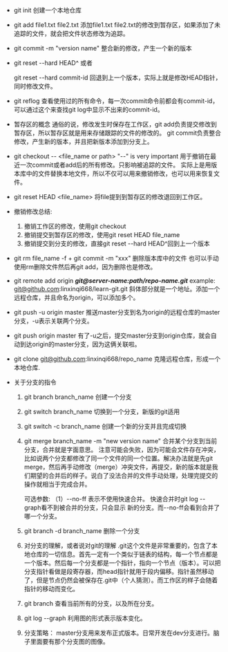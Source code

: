 - git init
  创建一个本地仓库

- git add file1.txt file2.txt
  添加file1.txt file2.txt的修改到暂存区，如果添加了未追踪的文件，就会把文件状态修改为追踪。

- git commit -m "version name"
  整合新的修改，产生一个新的版本

- git reset --hard HEAD^ 或者

  git reset --hard commit-id
  回退到上一个版本，实际上就是修改HEAD指针，同时修改文件。

- git reflog
  查看使用过的所有命令，每一次commit命令前都会有commit-id，可以通过这个来查找git log中显示不出来的commit-id。

- 暂存区的概念
  通俗的说，修改发生时保存在工作区，git add负责提交修改到暂存区，所以暂存区就是用来存储跟踪的文件的修改的。 git commit负责整合修改，产生新的版本，并且把新版本添加到分支上。

- git checkout -- <file_name or path>
  "--" is very important
  用于撤销在最近一次commit或者add后的所有修改。只影响被追踪的文件。
  实际上是用版本库中的文件替换本地文件，所以不仅可以用来撤销修改，也可以用来恢复文件。

- git reset HEAD <file_name>
  将file提到到暂存区的修改退回到工作区。

- 撤销修改总结:
  1. 撤销工作区的修改，使用git checkout
  2. 撤销提交到暂存区的修改，使用git reset HEAD file_name
  3. 撤销提交到分支的修改，直接git reset --hard HEAD^回到上一个版本

- git rm file_name -f + git commit -m "xxx"
  删除版本库中的文件
  也可以手动使用rm删除文件然后再git add，因为删除也是修改。

- git remote add origin ***git@server-name:path/repo-name.git***
  example: git@github.com:linxinqi668/learn-git.git
  斜体部分就是一个地址。添加一个远程仓库，并且命名为origin，可以添加多个。

- git push -u origin master
  推送master分支到名为origin的远程仓库的master分支，-u表示关联两个分支。

- git push origin master
  有了-u之后，提交master分支到origin仓库，就会自动到达origin的master分支，因为这俩关联啦。

- git clone git@github.com:linxinqi668/repo_name
  克隆远程仓库，形成一个本地仓库.

- 关于分支的指令
  1. git branch branch_name
     创建一个分支
     
  2. git switch branch_name
     切换到一个分支，新版的git适用
     
  3. git switch -c branch_name
     创建一个新的分支并且完成切换
     
  4. git merge branch_name -m "new version name"
     合并某个分支到当前分支，合并就是字面意思。
     注意可能会失败，因为可能会文件存在冲突，比如说两个分支都修改了同一个文件的同一个位置。解决办法就是先git merge，然后再手动修改（merge）冲突文件，再提交，新的版本就是我们期望的合并后的样子。说白了没法合并的文件手动处理，处理完提交的操作就相当于完成合并。
     
     可选参数:
     （1）--no-ff 表示不使用快速合并。
     		快速合并时git log --graph看不到被合并的分支，只会显示		新的分支。而--no-ff会看到合并了哪一个分支。
     
  5. git branch -d branch_name
     删除一个分支
     
  6. 对分支的理解，或者说对git的理解
     .git这个文件是非常重要的，包含了本地仓库的一切信息。首先一定有一个类似于链表的结构，每一个节点都是一个版本。然后每一个分支都是一个指针，指向一个节点（版本）。可以把分支指针看做是段寄存器，而head指针就用于段内偏移。指针虽然移动了，但是节点仍然会被保存在.git中（个人猜测）。而工作区的样子会随着指针的移动而变化。
     
  7. git branch
     查看当前所有的分支，以及所在分支。
     
  8. git log --graph
     利用图的形式表示版本变化。
  
  9. 分支策略：
     master分支用来发布正式版本。日常开发在dev分支进行。脑子里面要有那个分支图的图像。

